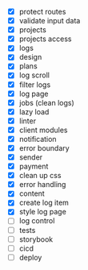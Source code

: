 - [x] protect routes
- [x] validate input data
- [x] projects
- [x] projects access
- [x] logs
- [x] design
- [x] plans
- [x] log scroll
- [x] filter logs
- [x] log page
- [x] jobs (clean logs)
- [x] lazy load
- [x] linter
- [x] client modules
- [x] notification
- [x] error boundary
- [x] sender
- [x] payment
- [x] clean up css
- [x] error handling
- [x] content
- [x] create log item
- [x] style log page
- [ ] log control
- [ ] tests
- [ ] storybook
- [ ] cicd
- [ ] deploy
